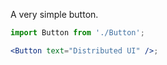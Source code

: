 A very simple button.

```jsx
import Button from './Button';

<Button text="Distributed UI" />;
```
